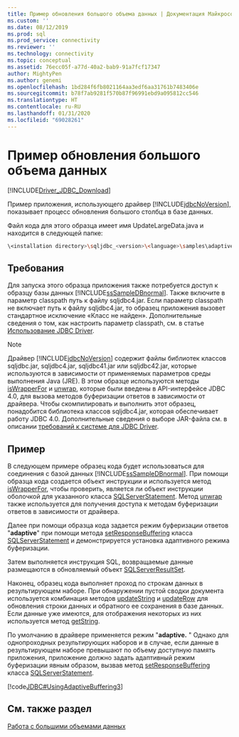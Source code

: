 ```yaml
---
title: Пример обновления большого объема данных | Документация Майкрософт
ms.custom: ''
ms.date: 08/12/2019
ms.prod: sql
ms.prod_service: connectivity
ms.reviewer: ''
ms.technology: connectivity
ms.topic: conceptual
ms.assetid: 76ecc05f-a77d-40a2-bab9-91a7fcf17347
author: MightyPen
ms.author: genemi
ms.openlocfilehash: 1bd284f6fb8021164aa3edf6aa31761b7483406e
ms.sourcegitcommit: b78f7ab9281f570b87f96991ebd9a095812cc546
ms.translationtype: HT
ms.contentlocale: ru-RU
ms.lasthandoff: 01/31/2020
ms.locfileid: "69028261"
---
```

# <a name="updating-large-data-sample"></a>Пример обновления большого объема данных

[!INCLUDE[Driver_JDBC_Download](../../../includes/driver_jdbc_download.md)]

Пример приложения, использующего драйвер [!INCLUDE[jdbcNoVersion](../../../includes/jdbcnoversion_md.md)], показывает процесс обновления большого столбца в базе данных.

Файл кода для этого образца имеет имя UpdateLargeData.java и находится в следующей папке:

```bash
\<installation directory>\sqljdbc_<version>\<language>\samples\adaptive
```

## <a name="requirements"></a>Требования

Для запуска этого образца приложения также потребуется доступ к образцу базы данных [!INCLUDE[ssSampleDBnormal](../../../includes/sssampledbnormal_md.md)]. Также включите в параметр classpath путь к файлу sqljdbc4.jar. Если параметр classpath не включает путь к файлу sqljdbc4.jar, то образец приложения вызовет стандартное исключение «Класс не найден». Дополнительные сведения о том, как настроить параметр classpath, см. в статье [Использование JDBC Driver](../../../connect/jdbc/using-the-jdbc-driver.md).

> [!NOTE]  
> Драйвер [!INCLUDE[jdbcNoVersion](../../../includes/jdbcnoversion_md.md)] содержит файлы библиотек классов sqljdbc.jar, sqljdbc4.jar, sqljdbc41.jar или sqljdbc42.jar, которые используются в зависимости от применяемых параметров среды выполнения Java (JRE). В этом образце используются методы [isWrapperFor](../../../connect/jdbc/reference/iswrapperfor-method-sqlserverstatement.md) и [unwrap](../../../connect/jdbc/reference/unwrap-method-sqlserverstatement.md), которые были введены в API-интерфейсе JDBC 4.0, для вызова методов буферизации ответов в зависимости от драйвера. Чтобы скомпилировать и выполнить этот образец, понадобится библиотека классов sqljdbc4.jar, которая обеспечивает работу JDBC 4.0. Дополнительные сведения о выборе JAR-файла см. в описании [требований к системе для JDBC Driver](../../../connect/jdbc/system-requirements-for-the-jdbc-driver.md).

## <a name="example"></a>Пример

В следующем примере образец кода будет использоваться для соединения с базой данных [!INCLUDE[ssSampleDBnormal](../../../includes/sssampledbnormal_md.md)]. При помощи образца кода создается объект инструкции и используется метод [isWrapperFor](../../../connect/jdbc/reference/iswrapperfor-method-sqlserverstatement.md), чтобы проверить, является ли объект инструкции оболочкой для указанного класса [SQLServerStatement](../../../connect/jdbc/reference/sqlserverstatement-class.md). Метод [unwrap](../../../connect/jdbc/reference/unwrap-method-sqlserverstatement.md) также используется для получения доступа к методам буферизации ответов в зависимости от драйвера.

Далее при помощи образца кода задается режим буферизации ответов "**adaptive**" при помощи метода [setResponseBuffering](../../../connect/jdbc/reference/setresponsebuffering-method-sqlserverstatement.md) класса [SQLServerStatement](../../../connect/jdbc/reference/sqlserverstatement-class.md) и демонстрируется установка адаптивного режима буферизации.

Затем выполняется инструкция SQL, возвращаемые данные размещаются в обновляемый объект [SQLServerResultSet](../../../connect/jdbc/reference/sqlserverresultset-class.md).

Наконец, образец кода выполняет проход по строкам данных в результирующем наборе. При обнаружении пустой сводки документа используется комбинация методов [updateString](../../../connect/jdbc/reference/updatestring-method-sqlserverresultset.md) и [updateRow](../../../connect/jdbc/reference/updaterow-method-sqlserverresultset.md) для обновления строки данных и обратного ее сохранения в базе данных. Если данные уже имеются, для отображения некоторых из них используется метод [getString](../../../connect/jdbc/reference/getstring-method-sqlserverresultset.md).

По умолчанию в драйвере применяется режим "**adaptive.** " Однако для однопроходных результирующих наборов и в случае, если данные в результирующем наборе превышают по объему доступную память приложения, приложение должно задать адаптивный режим буферизации явным образом, вызвав метод [setResponseBuffering](../../../connect/jdbc/reference/setresponsebuffering-method-sqlserverstatement.md) класса [SQLServerStatement](../../../connect/jdbc/reference/sqlserverstatement-class.md).

[!code[JDBC#UsingAdaptiveBuffering3](../../../connect/jdbc/codesnippet/Java/updating-large-data-sample_1.java)]

## <a name="see-also"></a>См. также раздел

[Работа с большими объемами данных](../../../connect/jdbc/code-samples/working-with-large-data.md)
